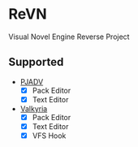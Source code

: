 # ReVN

Visual Novel Engine Reverse Project

## Supported
- [PJADV](WIKI/PJADV)
  - [x] Pack Editor
  - [x] Text Editor
- [Valkyria](WIKI/Valkyria)
  - [x] Pack Editor
  - [x] Text Editor
  - [x] VFS Hook 
